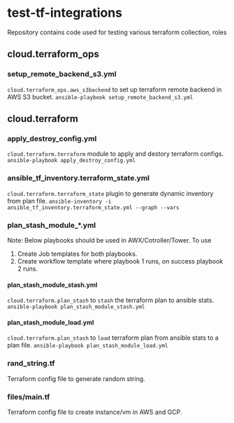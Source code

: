# test-tf-integrations
Repository contains code used for testing various terraform collection, roles


## cloud.terraform_ops
### setup_remote_backend_s3.yml

`cloud.terraform_ops.aws_s3backend` to set up terraform remote backend in AWS S3 bucket.
`ansible-playbook setup_remote_backend_s3.yml`


## cloud.terraform
### apply_destroy_config.yml

`cloud.terraform.terraform` module to apply and destory terraform configs.
`ansible-playbook apply_destroy_config.yml`

### ansible_tf_inventory.terraform_state.yml

`cloud.terraform.terraform_state` plugin to generate dynamic inventory from plan file.
`ansible-inventory -i ansible_tf_inventory.terraform_state.yml --graph --vars`


### plan_stash_module_*.yml
Note:
Below playbooks should be used in AWX/Cotroller/Tower.
To use
1. Create Job templates for both playbooks.
2. Create workflow template where playbook 1 runs, on success playbook 2 runs.

#### plan_stash_module_stash.yml

`cloud.terraform.plan_stash` to `stash` the terraform plan to ansible stats.
`ansible-playbook plan_stash_module_stash.yml`

#### plan_stash_module_load.yml

`cloud.terraform.plan_stash` to `load` terraform plan from ansible stats to a plan file.
`ansible-playbook plan_stash_module_load.yml`


### rand_string.tf
Terraform config file to generate random string.

### files/main.tf
Terraform config file to create instance/vm in AWS and GCP.